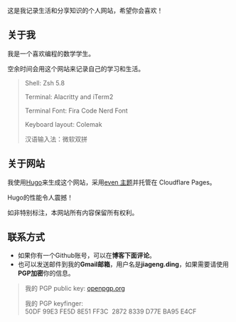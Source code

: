 
这是我记录生活和分享知识的个人网站，希望你会喜欢！

## 关于我

我是一个喜欢编程的数学学生。

空余时间会用这个网站来记录自己的学习和生活。

> Shell: Zsh 5.8
>
> Terminal: Alacritty and iTerm2
>
> Terminal Font: Fira Code Nerd Font
>
> Keyboard layout: Colemak
>
> 汉语输入法：微软双拼

## 关于网站

我使用[Hugo](https://gohugo.io)来生成这个网站，采用[even 主题](https://github.com/olOwOlo/hugo-theme-even)并托管在 Cloudflare Pages。

Hugo的性能令人震撼！

如非特别标注，本网站所有内容保留所有权利。

## 联系方式

- 如果你有一个Github账号，可以在**博客下面评论**。
- 也可以发送邮件到我的**Gmail邮箱**，用户名是**jiageng.ding**，如果需要请使用**PGP加密**你的信息。

> 我的 PGP public key: [openpgp.org](https://keys.openpgp.org/search?q=50DF99E3FE5D8E51FF3C28728339D77EBA95E4CF)
>
> 我的 PGP keyfinger: 50DF 99E3 FE5D 8E51 FF3C  2872 8339 D77E BA95 E4CF
